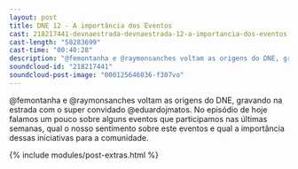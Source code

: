 ```yaml
---
layout: post
title: DNE 12 - A importância dos Eventos
cast: 218217441-devnaestrada-devnaestrada-12-a-importancia-dos-eventos.mp3
cast-length: "58283699"
cast-time: "00:40:28"
description: "@femontanha e @raymonsanches voltam as origens do DNE, gravando na estrada com o super convidado @eduardojmatos."
soundcloud-id: "218217441"
soundcloud-post-image: "000125646036-f307vo"
---
```


@femontanha e @raymonsanches voltam as origens do DNE, gravando na estrada com o super convidado @eduardojmatos. No episódio de hoje falamos um pouco sobre alguns eventos que participamos nas últimas semanas, qual o nosso sentimento sobre este eventos e qual a importância dessas iniciativas para a comunidade.

{% include modules/post-extras.html %}